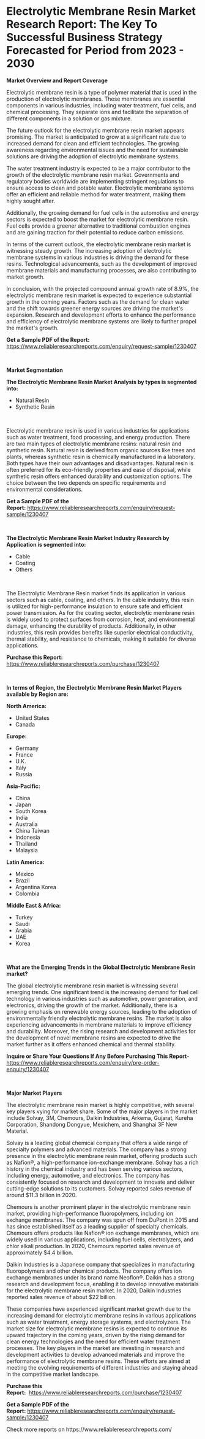 <p><h1>Electrolytic Membrane Resin Market Research Report: The Key To Successful Business Strategy Forecasted for Period from 2023 - 2030</h1></p><p><strong>Market Overview and Report Coverage</strong></p>
<p><p>Electrolytic membrane resin is a type of polymer material that is used in the production of electrolytic membranes. These membranes are essential components in various industries, including water treatment, fuel cells, and chemical processing. They separate ions and facilitate the separation of different components in a solution or gas mixture.</p><p>The future outlook for the electrolytic membrane resin market appears promising. The market is anticipated to grow at a significant rate due to increased demand for clean and efficient technologies. The growing awareness regarding environmental issues and the need for sustainable solutions are driving the adoption of electrolytic membrane systems.</p><p>The water treatment industry is expected to be a major contributor to the growth of the electrolytic membrane resin market. Governments and regulatory bodies worldwide are implementing stringent regulations to ensure access to clean and potable water. Electrolytic membrane systems offer an efficient and reliable method for water treatment, making them highly sought after.</p><p>Additionally, the growing demand for fuel cells in the automotive and energy sectors is expected to boost the market for electrolytic membrane resin. Fuel cells provide a greener alternative to traditional combustion engines and are gaining traction for their potential to reduce carbon emissions.</p><p>In terms of the current outlook, the electrolytic membrane resin market is witnessing steady growth. The increasing adoption of electrolytic membrane systems in various industries is driving the demand for these resins. Technological advancements, such as the development of improved membrane materials and manufacturing processes, are also contributing to market growth.</p><p>In conclusion, with the projected compound annual growth rate of 8.9%, the electrolytic membrane resin market is expected to experience substantial growth in the coming years. Factors such as the demand for clean water and the shift towards greener energy sources are driving the market's expansion. Research and development efforts to enhance the performance and efficiency of electrolytic membrane systems are likely to further propel the market's growth.</p></p>
<p><strong>Get a Sample PDF of the Report:</strong> <a href="https://www.reliableresearchreports.com/enquiry/request-sample/1230407">https://www.reliableresearchreports.com/enquiry/request-sample/1230407</a></p>
<p>&nbsp;</p>
<p><strong>Market Segmentation</strong></p>
<p><strong>The Electrolytic Membrane Resin Market Analysis by types is segmented into:</strong></p>
<p><ul><li>Natural Resin</li><li>Synthetic Resin</li></ul></p>
<p>&nbsp;</p>
<p><p>Electrolytic membrane resin is used in various industries for applications such as water treatment, food processing, and energy production. There are two main types of electrolytic membrane resins: natural resin and synthetic resin. Natural resin is derived from organic sources like trees and plants, whereas synthetic resin is chemically manufactured in a laboratory. Both types have their own advantages and disadvantages. Natural resin is often preferred for its eco-friendly properties and ease of disposal, while synthetic resin offers enhanced durability and customization options. The choice between the two depends on specific requirements and environmental considerations.</p></p>
<p><strong>Get a Sample PDF of the Report:</strong>&nbsp;<a href="https://www.reliableresearchreports.com/enquiry/request-sample/1230407">https://www.reliableresearchreports.com/enquiry/request-sample/1230407</a></p>
<p>&nbsp;</p>
<p><strong>The Electrolytic Membrane Resin Market Industry Research by Application is segmented into:</strong></p>
<p><ul><li>Cable</li><li>Coating</li><li>Others</li></ul></p>
<p>&nbsp;</p>
<p><p>The Electrolytic Membrane Resin market finds its application in various sectors such as cable, coating, and others. In the cable industry, this resin is utilized for high-performance insulation to ensure safe and efficient power transmission. As for the coating sector, electrolytic membrane resin is widely used to protect surfaces from corrosion, heat, and environmental damage, enhancing the durability of products. Additionally, in other industries, this resin provides benefits like superior electrical conductivity, thermal stability, and resistance to chemicals, making it suitable for diverse applications.</p></p>
<p><strong>Purchase this Report:</strong>&nbsp; <a href="https://www.reliableresearchreports.com/purchase/1230407">https://www.reliableresearchreports.com/purchase/1230407</a></p>
<p>&nbsp;</p>
<p><strong>In terms of Region, the Electrolytic Membrane Resin Market Players available by Region are:</strong></p>
<p>
    <p> <strong> North America: </strong>
        <ul>
            <li>United States</li>
            <li>Canada</li>
        </ul>
        </p> 
    <p> <strong> Europe: </strong>
        <ul>
            <li>Germany</li>
            <li>France</li>
            <li>U.K.</li>
            <li>Italy</li>
            <li>Russia</li>
        </ul>
        </p> 
    <p> <strong> Asia-Pacific: </strong>
        <ul>
            <li>China</li>
            <li>Japan</li>
            <li>South Korea</li>
            <li>India</li>
            <li>Australia</li>
            <li>China Taiwan</li>
            <li>Indonesia</li>
            <li>Thailand</li>
            <li>Malaysia</li>
        </ul>
        </p> 
    <p> <strong> Latin America: </strong>
        <ul>
            <li>Mexico</li>
            <li>Brazil</li>
            <li>Argentina Korea</li>
            <li>Colombia</li>
        </ul>
        </p> 
    <p> <strong> Middle East & Africa: </strong>
        <ul>
            <li>Turkey</li>
            <li>Saudi</li>
            <li>Arabia</li>
            <li>UAE</li>
            <li>Korea</li>
        </ul>
    </p>
    </p>
<p>&nbsp;</p>
<p><strong>What are the Emerging Trends in the Global Electrolytic Membrane Resin market?</strong></p>
<p><p>The global electrolytic membrane resin market is witnessing several emerging trends. One significant trend is the increasing demand for fuel cell technology in various industries such as automotive, power generation, and electronics, driving the growth of the market. Additionally, there is a growing emphasis on renewable energy sources, leading to the adoption of environmentally friendly electrolytic membrane resins. The market is also experiencing advancements in membrane materials to improve efficiency and durability. Moreover, the rising research and development activities for the development of novel membrane resins are expected to drive the market further as it offers enhanced chemical and thermal stability.</p></p>
<p><strong>Inquire or Share Your Questions If Any Before Purchasing This Report</strong>- <a href="https://www.reliableresearchreports.com/enquiry/pre-order-enquiry/1230407">https://www.reliableresearchreports.com/enquiry/pre-order-enquiry/1230407</a></p>
<p>&nbsp;</p>
<p><strong>Major Market Players</strong></p>
<p><p>The electrolytic membrane resin market is highly competitive, with several key players vying for market share. Some of the major players in the market include Solvay, 3M, Chemours, Daikin Industries, Arkema, Gujarat, Kureha Corporation, Shandong Dongyue, Mexichem, and Shanghai 3F New Material. </p><p>Solvay is a leading global chemical company that offers a wide range of specialty polymers and advanced materials. The company has a strong presence in the electrolytic membrane resin market, offering products such as Nafion®, a high-performance ion-exchange membrane. Solvay has a rich history in the chemical industry and has been serving various sectors, including energy, automotive, and electronics. The company has consistently focused on research and development to innovate and deliver cutting-edge solutions to its customers. Solvay reported sales revenue of around $11.3 billion in 2020.</p><p>Chemours is another prominent player in the electrolytic membrane resin market, providing high-performance fluoropolymers, including ion exchange membranes. The company was spun off from DuPont in 2015 and has since established itself as a leading supplier of specialty chemicals. Chemours offers products like Nafion® ion exchange membranes, which are widely used in various applications, including fuel cells, electrolyzers, and chlor alkali production. In 2020, Chemours reported sales revenue of approximately $4.4 billion.</p><p>Daikin Industries is a Japanese company that specializes in manufacturing fluoropolymers and other chemical products. The company offers ion exchange membranes under its brand name Neoflon®. Daikin has a strong research and development focus, enabling it to develop innovative materials for the electrolytic membrane resin market. In 2020, Daikin Industries reported sales revenue of about $22 billion.</p><p>These companies have experienced significant market growth due to the increasing demand for electrolytic membrane resins in various applications such as water treatment, energy storage systems, and electrolyzers. The market size for electrolytic membrane resins is expected to continue its upward trajectory in the coming years, driven by the rising demand for clean energy technologies and the need for efficient water treatment processes. The key players in the market are investing in research and development activities to develop advanced materials and improve the performance of electrolytic membrane resins. These efforts are aimed at meeting the evolving requirements of different industries and staying ahead in the competitive market landscape.</p></p>
<p><strong>Purchase this Report:</strong>&nbsp;&nbsp;<a href="https://www.reliableresearchreports.com/purchase/1230407">https://www.reliableresearchreports.com/purchase/1230407</a></p>
<p></p>
<p><strong>Get a Sample PDF of the Report:</strong>&nbsp;<a href="https://www.reliableresearchreports.com/enquiry/request-sample/1230407">https://www.reliableresearchreports.com/enquiry/request-sample/1230407</a></p>
<p>Check more reports on https://www.reliableresearchreports.com/</p>